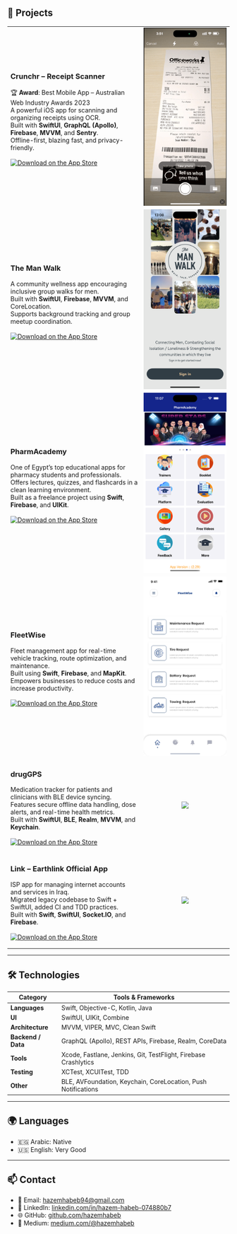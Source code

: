 ## 📱 Projects

<table>
  <tr>
    <td width="60%">
      
### Crunchr – Receipt Scanner  
🏆 **Award**: Best Mobile App – Australian Web Industry Awards 2023  
A powerful iOS app for scanning and organizing receipts using OCR.  
Built with **SwiftUI**, **GraphQL (Apollo)**, **Firebase**, **MVVM**, and **Sentry**.  
Offline-first, blazing fast, and privacy-friendly.  
<br>
[![Download on the App Store](https://developer.apple.com/assets/elements/badges/download-on-the-app-store.svg)](https://apps.apple.com/eg/app/crunchr-receipt-scanner/id1371850822)

</td>
    <td align="center">
      <img src="projects/crunchrApp.gif" width="240"/>
    </td>
  </tr>

  <tr>
    <td width="60%">
      
### The Man Walk  
A community wellness app encouraging inclusive group walks for men.  
Built with **SwiftUI**, **Firebase**, **MVVM**, and CoreLocation.  
Supports background tracking and group meetup coordination.  
<br>
[![Download on the App Store](https://developer.apple.com/assets/elements/badges/download-on-the-app-store.svg)](https://apps.apple.com/au/app/the-man-walk/id6478720710)

</td>
    <td align="center">
      <img src="projects/themanwalk.png" width="240"/>
    </td>
  </tr>

  <tr>
    <td width="60%">
      
### PharmAcademy  
One of Egypt’s top educational apps for pharmacy students and professionals.  
Offers lectures, quizzes, and flashcards in a clean learning environment.  
Built as a freelance project using **Swift**, **Firebase**, and **UIKit**.  
<br>
[![Download on the App Store](https://developer.apple.com/assets/elements/badges/download-on-the-app-store.svg)](https://apps.apple.com/eg/app/pharmacademy/id1584663316)

</td>
    <td align="center">
      <img src="projects/pharmaApp.png" width="240"/>
    </td>
  </tr>

  <tr>
    <td width="60%">
      
### FleetWise  
Fleet management app for real-time vehicle tracking, route optimization, and maintenance.  
Built using **Swift**, **Firebase**, and **MapKit**.  
Empowers businesses to reduce costs and increase productivity.  
<br>
[![Download on the App Store](https://developer.apple.com/assets/elements/badges/download-on-the-app-store.svg)](https://apps.apple.com/eg/app/fleetwise/id1589800910)

</td>
    <td align="center">
      <img src="projects/fleetwise.png" width="240"/>
    </td>
  </tr>

  <tr>
    <td width="60%">
      
### drugGPS  
Medication tracker for patients and clinicians with BLE device syncing.  
Features secure offline data handling, dose alerts, and real-time health metrics.  
Built with **SwiftUI**, **BLE**, **Realm**, **MVVM**, and **Keychain**.  
<br>
[![Download on the App Store](https://developer.apple.com/assets/elements/badges/download-on-the-app-store.svg)](https://apps.apple.com/eg/app/id6467857173)

</td>
    <td align="center">
      <!-- Replace with actual GIF if available -->
      <img src="projects/druggps.gif" width="240"/>
    </td>
  </tr>

  <tr>
    <td width="60%">
      
### Link – Earthlink Official App  
ISP app for managing internet accounts and services in Iraq.  
Migrated legacy codebase to Swift + SwiftUI, added CI and TDD practices.  
Built with **Swift**, **SwiftUI**, **Socket.IO**, and **Firebase**.  
<br>
[![Download on the App Store](https://developer.apple.com/assets/elements/badges/download-on-the-app-store.svg)](https://apps.apple.com/eg/app/id6467857173)

</td>
    <td align="center">
      <!-- Replace with actual GIF if available -->
      <img src="projects/link.gif" width="240"/>
    </td>
  </tr>
</table>

---

## 🛠 Technologies

| Category         | Tools & Frameworks                                                                 |
|------------------|-------------------------------------------------------------------------------------|
| **Languages**     | Swift, Objective-C, Kotlin, Java                                                   |
| **UI**            | SwiftUI, UIKit, Combine                                                            |
| **Architecture**  | MVVM, VIPER, MVC, Clean Swift                                                      |
| **Backend / Data**| GraphQL (Apollo), REST APIs, Firebase, Realm, CoreData                            |
| **Tools**         | Xcode, Fastlane, Jenkins, Git, TestFlight, Firebase Crashlytics                   |
| **Testing**       | XCTest, XCUITest, TDD                                                              |
| **Other**         | BLE, AVFoundation, Keychain, CoreLocation, Push Notifications                     |

---

## 🌍 Languages

- 🇪🇬 Arabic: Native  
- 🇺🇸 English: Very Good  

---

## 📫 Contact

- 📧 Email: [hazemhabeb94@gmail.com](mailto:hazemhabeb94@gmail.com)  
- 💼 LinkedIn: [linkedin.com/in/hazem-habeb-074880b7](https://linkedin.com/in/hazem-habeb-074880b7)  
- 🌐 GitHub: [github.com/hazemhabeb](https://github.com/hazemhabeb)  
- 📝 Medium: [medium.com/@hazemhabeb](https://medium.com/@hazemhabeb)

